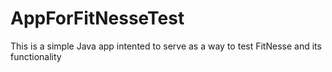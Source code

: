 # AppForFitNesseTest
This is a simple Java app intented to serve as a way to test FitNesse and its functionality
